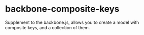# backbone-composite-keys
Supplement to the backbone.js, allows you to create a model with composite keys, and a collection of them.
